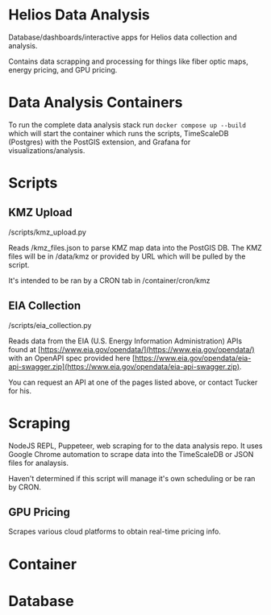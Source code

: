 # Helios Data Analysis
Database/dashboards/interactive apps for Helios data collection and analysis.

Contains data scrapping and processing for things like fiber optic maps, energy pricing, and GPU pricing.



# Data Analysis Containers
To run the complete data analysis stack run `docker compose up --build` which will start the container which runs the scripts, TimeScaleDB (Postgres) with the PostGIS extension, and Grafana for visualizations/analysis.



# Scripts

## KMZ Upload
/scripts/kmz_upload.py

Reads /kmz_files.json to parse KMZ map data into the PostGIS DB. The KMZ files will be in /data/kmz or provided by URL which will be pulled by the script.

It's intended to be ran by a CRON tab in /container/cron/kmz

## EIA Collection
/scripts/eia_collection.py

Reads data from the EIA (U.S. Energy Information Administration) APIs found at [https://www.eia.gov/opendata/](https://www.eia.gov/opendata/) with an OpenAPI spec provided here [https://www.eia.gov/opendata/eia-api-swagger.zip](https://www.eia.gov/opendata/eia-api-swagger.zip).

You can request an API at one of the pages listed above, or contact Tucker for his.

# Scraping
NodeJS REPL, Puppeteer, web scraping for to the data analysis repo. It uses Google Chrome automation to scrape data into the TimeScaleDB or JSON files for analaysis.

Haven't determined if this script will manage it's own scheduling or be ran by CRON.

## GPU Pricing
Scrapes various cloud platforms to obtain real-time pricing info.



# Container



# Database

